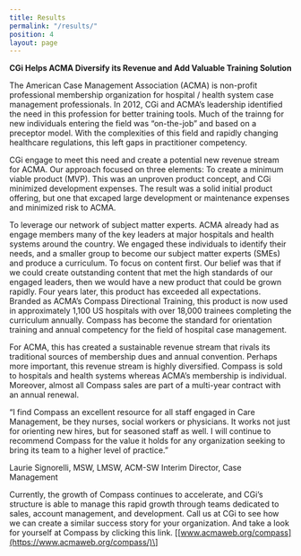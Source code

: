 ```yaml
---
title: Results
permalink: "/results/"
position: 4
layout: page
---
```


**CGi Helps ACMA Diversify its Revenue and Add Valuable Training Solution**

The American Case Management Association (ACMA) is non-profit professional membership organization for hospital / health system case management professionals. In 2012, CGi and ACMA’s leadership identified the need in this profession for better training tools. Much of the trainng for new individuals entering the field was “on-the-job” and based on a preceptor model. With the complexities of this field and rapidly changing healthcare regulations, this left gaps in practitioner competency.

CGi engage to meet this need and create a potential new revenue stream for ACMA. Our approach focused on three elements:
To create a minimum viable product (MVP). This was an unproven product concept, and CGi minimized development expenses. The result was a solid initial product offering, but one that excaped large development or maintenance expenses and minimized risk to ACMA.

To leverage our network of subject matter experts. ACMA already had as engage members many of the key leaders at major hospitals and health systems around the country. We engaged these individuals to identify their needs, and a smaller group to become our subject matter experts (SMEs) and produce a curriculum.
To focus on content first. Our belief was that if we could create outstanding content that met the high standards of our engaged leaders, then we would have a new product that could be grown rapidly.
Four years later, this product has exceeded all expectations. Branded as ACMA’s Compass Directional Training, this product is now used in approximately 1,100 US hospitals with over 18,000 trainees completing the curriculum annually. Compass has become the standard for orientation training and annual competency for the field of hospital case management.

For ACMA, this has created a sustainable revenue stream that rivals its traditional sources of membership dues and annual convention.
Perhaps more important, this revenue stream is highly diversified. Compass is sold to hospitals and health systems whereas ACMA’s membership is individual. Moreover, almost all Compass sales are part of a multi-year contract with an annual renewal.

“I find Compass an excellent resource for all staff engaged in Care Management, be they nurses, social workers or physicians. It works not just for orienting new hires, but for seasoned staff as well. I will continue to recommend Compass for the value it holds for any organization seeking to bring its team to a higher level of practice.”

Laurie Signorelli, MSW, LMSW, ACM-SW
Interim Director, Case Management

Currently, the growth of Compass continues to accelerate, and CGi’s structure is able to manage this rapid growth through teams dedicated to sales, account management, and development.
Call us at CGi to see how we can create a similar success story for your organization. And take a look for yourself at Compass by clicking this link. \[[www.acmaweb.org/compass](https://www.acmaweb.org/compass/)\]